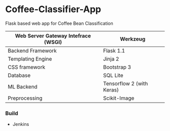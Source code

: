 # Coffee-Classifier-App
Flask based web app for Coffee Bean Classification


| Web Server Gateway Intefrace (WSGI) | Werkzeug                  |
|-------------------------------------|---------------------------|
| Backend Framework                   | Flask 1.1                 |
| Templating Engine                   | Jinja 2                   |
| CSS framework                       | Bootstrap 3               |
| Database                            | SQL Lite                  |
| ML Backend                          | Tensorflow 2 (with Keras) |
| Preprocessing                       | Scikit-Image              |

### Build
- Jenkins
